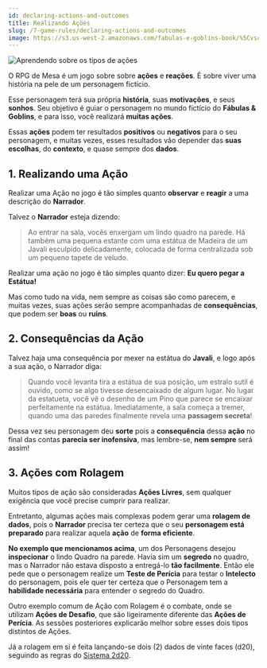 ```yaml
---
id: declaring-actions-and-outcomes
title: Realizando Ações
slug: /7-game-rules/declaring-actions-and-outcomes
image: https://s3.us-west-2.amazonaws.com/fabulas-e-goblins-book/%5Cvscode%5C64402aa7-e5dc-4e62-bc7a-a744008659c4.jpg
---
```


![Aprendendo sobre os tipos de ações](https://s3.us-west-2.amazonaws.com/fabulas-e-goblins-book/%5Cvscode%5C64402aa7-e5dc-4e62-bc7a-a744008659c4.jpg)

O RPG de Mesa é um jogo sobre sobre **ações** e **reações**. É sobre viver uma história na pele de um personagem fictício.

Esse personagem terá sua própria **história**, suas **motivações**, e seus **sonhos**. Seu objetivo é guiar o personagem no mundo fictício do **Fábulas & Goblins**, e para isso, você realizará **muitas ações**.

Essas **ações** podem ter resultados **positivos** ou **negativos** para o seu personagem, e muitas vezes, esses resultados vão depender das **suas escolhas**, do **contexto**, e quase sempre dos **dados**.

## 1. Realizando uma Ação

Realizar uma Ação no jogo é tão simples quanto **observar** e **reagir** a uma descrição do **Narrador**.

Talvez o **Narrador** esteja dizendo:

> Ao entrar na sala, vocês enxergam um lindo quadro na parede. Há também uma pequena estante com uma estátua de Madeira de um Javali esculpido delicadamente, colocada de forma centralizada sob um pequeno tapete de veludo.

Realizar uma ação no jogo é tão simples quanto dizer: **Eu quero pegar a Estátua!**

Mas como tudo na vida, nem sempre as coisas são como parecem, e muitas vezes, suas ações serão sempre acompanhadas de **consequências**, que podem ser **boas** ou **ruins**.

## 2. Consequências da Ação

Talvez haja uma consequência por mexer na estátua do **Javali**, e logo após a sua ação, o Narrador diga:

> Quando você levanta tira a estátua de sua posição, um estralo sutil é ouvido, como se algo tivesse desencaixado de algum lugar. No lugar da estatueta, você vê o desenho de um Pino que parece se encaixar perfeitamente na estátua. Imediatamente, a sala começa a tremer, quando uma das paredes finalmente revela uma **passagem secreta**!

Dessa vez seu personagem deu **sorte** pois a **consequência** dessa **ação** no final das contas **parecia ser inofensiva**, mas lembre-se, **nem sempre** será assim!

## 3. Ações com Rolagem

Muitos tipos de ação são consideradas **Ações Livres**, sem qualquer exigência que você precise cumprir para realizar.

Entretanto, algumas ações mais complexas podem gerar uma **rolagem de dados**, pois o **Narrador** precisa ter certeza que o seu **personagem está preparado** para realizar aquela **ação** de **forma eficiente**.

**No exemplo que mencionamos acima**, um dos Personagens desejou **inspecionar** o lindo Quadro na parede.
Havia sim um **segredo** no quadro, mas o Narrador não estava disposto a entregá-lo **tão facilmente**. Então ele pede que o personagem realize um **Teste de Perícia** para testar o **Intelecto** do personagem, pois ele quer ter certeza que o Personagem tem a **habilidade necessária** para entender o segredo do Quadro.

Outro exemplo comum de Ação com Rolagem é o combate, onde se utilizam **Ações de Desafio**, que são ligeiramente diferente das **Ações de Perícia**. As sessões posteriores explicarão melhor sobre esses dois tipos distintos de Ações.

Já a rolagem em sí é feita lançando-se dois (2) dados de vinte faces (d20), seguindo as regras do [Sistema 2d20](/docs/8-system-2d20/system-introduction).
